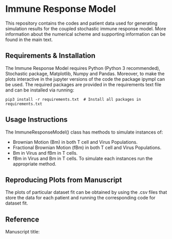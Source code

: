 # Immune Response Model
This repository contains the codes and patient data used for generating simulation results for the coupled stochastic immune response model. More information about the numerical scheme and supporting information can be found in the main text.
## Requirements & Installation
The Immune Response Model requires Python (Python 3 recommended), Stochastic package, Matplotlib, Numpy and Pandas. Moreover, to make the plots interactive in the jupyter versions of the code the package ipympl can be used. The required packages are provided in the requirements text file and can be installed via running:

```
pip3 install -r requirements.txt  # Install all packages in requirements.txt
```
## Usage Instructions
The ImmuneResponseModel() class has methods to simulate instances of:
* Brownian Motion (Bm) in both T cell and Virus Populations. 
* Fractional Brownian Motion (fBm) in both T cell and Virus Populations.
* Bm in Virus and fBm in T cells.
* fBm in Virus and Bm in T cells.
To simulate each instances run the appropriate method. 
## Reproducing Plots from Manuscript
The plots of particular dataset fit can be obtained by using the .csv files that store the data for each patient and running the corresponding code for dataset fit.
## Reference
Manuscript title:
